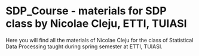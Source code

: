 # SDP_Course - materials for SDP class by Nicolae Cleju, ETTI, TUIASI

Here you will find all the materials of Nicolae Cleju for the class of Statistical Data Processing taught during spring semester at ETTI, TUIASI.
